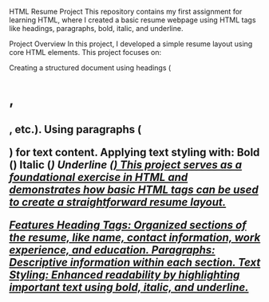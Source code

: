 HTML Resume Project
This repository contains my first assignment for learning HTML, where I created a basic resume webpage using HTML tags like headings, paragraphs, bold, italic, and underline.

Project Overview
In this project, I developed a simple resume layout using core HTML elements. This project focuses on:

Creating a structured document using headings (<h1>, <h2>, etc.).
Using paragraphs (<p>) for text content.
Applying text styling with:
Bold (<b>)
Italic (<i>)
Underline (<u>)
This project serves as a foundational exercise in HTML and demonstrates how basic HTML tags can be used to create a straightforward resume layout.

Features
Heading Tags: Organized sections of the resume, like name, contact information, work experience, and education.
Paragraphs: Descriptive information within each section.
Text Styling: Enhanced readability by highlighting important text using bold, italic, and underline.

